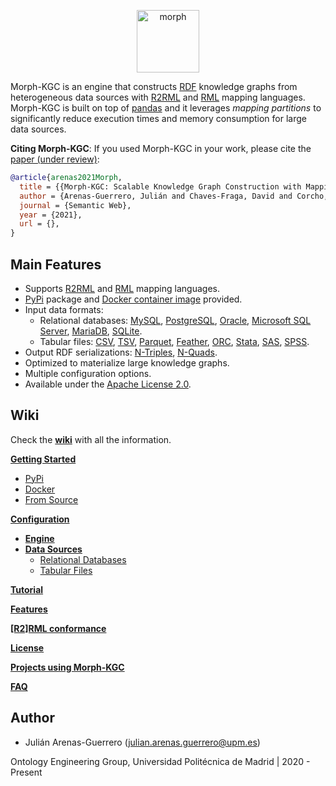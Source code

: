 <p align="center">
<img src="https://github.com/oeg-upm/morph-website/blob/master/morph-group/src/assets/logo.png" height="100" alt="morph">
</p>

Morph-KGC is an engine that constructs [RDF](https://www.w3.org/TR/rdf11-concepts/) knowledge graphs from heterogeneous data sources with [R2RML](https://www.w3.org/TR/r2rml/) and [RML](https://rml.io/specs/rml/) mapping languages. Morph-KGC is built on top of [pandas](https://pandas.pydata.org/) and it leverages *mapping partitions* to significantly reduce execution times and memory consumption for large data sources.

**Citing Morph-KGC**: If you used Morph-KGC in your work, please cite the [paper (under review)]():

```bib
@article{arenas2021Morph,
  title = {{Morph-KGC: Scalable Knowledge Graph Construction with Mapping Partitions}},
  author = {Arenas-Guerrero, Julián and Chaves-Fraga, David and Corcho, Oscar},
  journal = {Semantic Web},
  year = {2021},
  url = {},
}
```

## Main Features

- Supports [R2RML](https://www.w3.org/TR/r2rml/) and [RML](https://rml.io/specs/rml/) mapping languages.
- [PyPi]() package and [Docker container image]() provided.
- Input data formats:
  - Relational databases: [MySQL](https://www.mysql.com/), [PostgreSQL](https://www.postgresql.org/), [Oracle](https://www.oracle.com/database/), [Microsoft SQL Server](https://www.microsoft.com/sql-server), [MariaDB](https://mariadb.org/), [SQLite](https://www.sqlite.org/index.html).
  - Tabular files: [CSV](https://en.wikipedia.org/wiki/Comma-separated_values), [TSV](https://en.wikipedia.org/wiki/Tab-separated_values), [Parquet](https://parquet.apache.org/documentation/latest/), [Feather](https://arrow.apache.org/docs/python/feather.html), [ORC](https://orc.apache.org/), [Stata](https://www.stata.com/), [SAS](https://www.sas.com), [SPSS](https://www.ibm.com/analytics/spss-statistics-software).
- Output RDF serializations: [N-Triples](https://www.w3.org/TR/n-triples/), [N-Quads](https://www.w3.org/TR/n-quads/).
- Optimized to materialize large knowledge graphs.
- Multiple configuration options.
- Available under the [Apache License 2.0](https://github.com/oeg-upm/Morph-KGC/blob/main/LICENSE).

## Wiki

Check the **[wiki](https://github.com/oeg-upm/Morph-KGC/wiki)** with all the information.

**[Getting Started](https://github.com/oeg-upm/Morph-KGC/wiki/Getting-Started)**
- [PyPi](https://github.com/oeg-upm/Morph-KGC/wiki/Installing-via-PyPi)
- [Docker](https://github.com/oeg-upm/Morph-KGC/wiki/Using-As-A-Docker-Container)
- [From Source](https://github.com/oeg-upm/Morph-KGC/wiki/Installing-From-Source)

**[Configuration](https://github.com/oeg-upm/Morph-KGC/wiki/Configuration)**
- **[Engine](https://github.com/oeg-upm/Morph-KGC/wiki/Engine-Configuration)**
- **[Data Sources](https://github.com/oeg-upm/Morph-KGC/wiki/Data-Source-Configuration)**
  - [Relational Databases](https://github.com/oeg-upm/Morph-KGC/wiki/Relational-Databases)
  - [Tabular Files](https://github.com/oeg-upm/Morph-KGC/wiki/Tabular-Files)

**[Tutorial](https://github.com/oeg-upm/Morph-KGC/wiki/Tutorial)**

**[Features](https://github.com/oeg-upm/Morph-KGC/wiki/Features)**

**[[R2]RML conformance](https://github.com/oeg-upm/Morph-KGC/wiki/[R2]RML-conformance)**

**[License](https://github.com/oeg-upm/Morph-KGC/wiki/License)**

**[Projects using Morph-KGC](https://github.com/oeg-upm/Morph-KGC/wiki/Projects-using-Morph-KGC)**

**[FAQ]()**

## Author

- Julián Arenas-Guerrero (julian.arenas.guerrero@upm.es)

Ontology Engineering Group, Universidad Politécnica de Madrid | 2020 - Present
